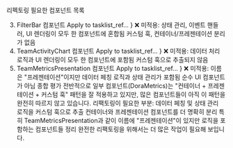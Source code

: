 리펙토링 필요한 컴포넌트 목록

3. FilterBar 컴포넌트
Apply to tasklist_ref...
}
❌ 미적용:
상태 관리, 이벤트 핸들러, UI 렌더링이 모두 한 컴포넌트에 혼합됨
커스텀 훅, 컨테이너/프레젠테이션 분리가 없음
4. TeamActivityChart 컴포넌트
Apply to tasklist_ref...
}
❌ 미적용:
데이터 처리 로직과 UI 렌더링이 모두 한 컴포넌트에 포함됨
커스텀 훅으로 추출되지 않음
5. TeamMetricsPresentation 컴포넌트
Apply to tasklist_ref...
}
❌ 미적용:
이름은 "프레젠테이션"이지만 데이터 페칭 로직과 상태 관리가 포함됨
순수 UI 컴포넌트가 아님
종합 평가
전반적으로 일부 컴포넌트(DoraMetrics)는 "컨테이너 + 프레젠테이션 + 커스텀 훅" 패턴을 잘 적용하고 있지만, 많은 컴포넌트들이 아직 이 패턴을 완전히 따르지 않고 있습니다. 리팩토링이 필요한 부분:
데이터 페칭 및 상태 관리 로직을 커스텀 훅으로 추출
컨테이너와 프레젠테이션 컴포넌트를 더 명확히 분리
특히 TeamMetricsPresentation과 같이 이름에 "프레젠테이션"이 있지만 로직을 포함하는 컴포넌트들 정리
완전한 리팩토링을 위해서는 더 많은 작업이 필요해 보입니다.